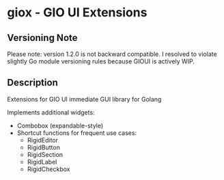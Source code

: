 # giox - GIO UI Extensions

## Versioning Note

Please note: version 1.2.0 is not backward compatible. I resolved to violate slightly Go module versioning rules because GIOUI is actively WIP.

## Description

Extensions for GIO UI immediate GUI library for Golang

Implements additional widgets:

* Combobox (expandable-style)
* Shortcut functions for frequent use cases:
  * RigidEditor
  * RigidButton
  * RigidSection
  * RigidLabel
  * RigidCheckbox
